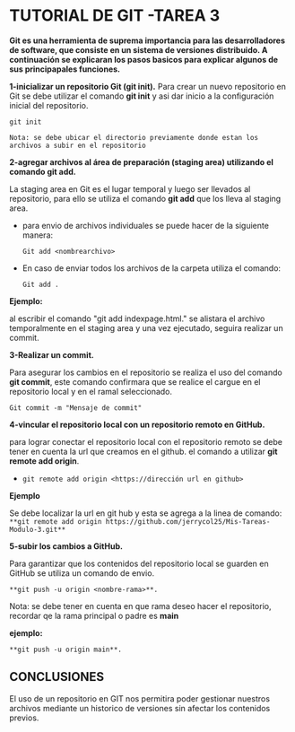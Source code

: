 # TUTORIAL DE GIT -TAREA 3

**Git es una herramienta de suprema importancia para las desarrolladores de software, que consiste en un sistema de versiones distribuido. A continuación se explicaran los pasos basicos para explicar algunos de sus principapales funciones.**

**1-inicializar un repositorio Git (git init).**
Para crear un nuevo repositorio en Git se debe utilizar el comando **git init** y asi dar inicio a la configuración inicial del repositorio. 

```git init```

```Nota: se debe ubicar el directorio previamente donde estan los archivos a subir en el repositorio```

**2-agregar archivos al área de preparación (staging area) utilizando el comando git add.**

La staging area en Git es el lugar temporal y luego ser llevados al repositorio, para ello se utiliza el comando **git add** que los lleva al staging area.

- para envio de archivos individuales se puede hacer de la siguiente manera:

   ```Git add <nombrearchivo>```

- En caso de enviar todos los archivos de la carpeta utiliza el comando:

   ```Git add .```



**Ejemplo:**

al escribir el comando "git add indexpage.html." se alistara el archivo temporalmente en el staging area y una vez ejecutado, seguira realizar un commit.

**3-Realizar un commit.**

Para asegurar los cambios en el repositorio se realiza el uso del comando **git commit**, este comando confirmara que se realice el cargue en el repositorio local y en el ramal seleccionado.

```Git commit -m "Mensaje de commit"```


**4-vincular el repositorio local con un repositorio remoto en GitHub.**

para lograr conectar el repositorio local con el repositorio remoto se debe tener en cuenta la url  que creamos en el github. el comando a utilizar **git remote add origin**.

- ```git remote add origin <https://dirección url en github>```


**Ejemplo**

Se debe localizar la url en git hub y esta se agrega a la linea de comando: ```**git remote add origin https://github.com/jerrycol25/Mis-Tareas-Modulo-3.git**```


**5-subir los cambios a GitHub.**

Para garantizar que los contenidos del repositorio local se guarden en GitHub se utiliza un comando de envio. 

```**git push -u origin <nombre-rama>**.```

Nota: se debe tener en cuenta en que rama deseo hacer el repositorio,  recordar qe la rama principal o padre es **main**

**ejemplo:** 

```**git push -u origin main**.``` 

## CONCLUSIONES

El uso de un repositorio en GIT nos permitira poder gestionar nuestros archivos mediante un historico de versiones sin afectar los contenidos previos.







